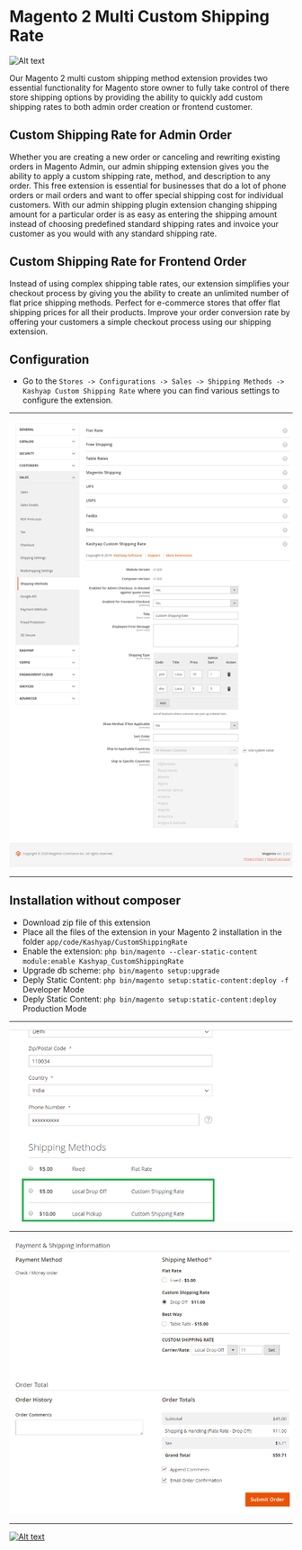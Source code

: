 # Magento 2 Multi Custom Shipping Rate
![Alt text](Custom_Shipping_Rate_for_Magento2_by_Kashyap.png?raw=true "Magento 2 Multi Custom Shipping Rate")

Our Magento 2 multi custom shipping method extension provides two essential functionality for Magento store owner to fully take control of there store shipping options by providing the ability to quickly add custom shipping rates to both admin order creation or frontend customer.

## Custom Shipping Rate for Admin Order
Whether you are creating a new order or canceling and rewriting existing orders in Magento Admin, our admin shipping extension gives you the ability to apply a custom shipping rate, method, and description to any order. This free extension is essential for businesses that do a lot of phone orders or mail orders and want to offer special shipping cost for individual customers. With our admin shipping plugin extension changing shipping amount for a particular order is as easy as entering the shipping amount instead of choosing predefined standard shipping rates and invoice your customer as you would with any standard shipping rate.

## Custom Shipping Rate for Frontend Order
Instead of using complex shipping table rates, our extension simplifies your checkout process by giving you the ability to create an unlimited number of flat price shipping methods. Perfect for e-commerce stores that offer flat shipping prices for all their products. Improve your order conversion rate by offering your customers a simple checkout process using our shipping extension.

## Configuration
* Go to the `Stores -> Configurations -> Sales -> Shipping Methods -> Kashyap Custom Shipping Rate` where you can find various settings to configure the extension.

---

![Alt text](configuration.png?raw=true "Magento 2 Multi Custom Shipping Rate")

---

## Installation without composer
* Download zip file of this extension
* Place all the files of the extension in your Magento 2 installation in the folder `app/code/Kashyap/CustomShippingRate`
* Enable the extension: `php bin/magento --clear-static-content module:enable Kashyap_CustomShippingRate`
* Upgrade db scheme: `php bin/magento setup:upgrade`
* Deply Static Content: `php bin/magento setup:static-content:deploy -f` Developer Mode
* Deply Static Content: `php bin/magento setup:static-content:deploy` Production Mode

---

![Alt text](ShippingDisplay.png?raw=true "Magento 2 Multi Custom Shipping Rate")

---

![Alt text](ShippingDisplayAdmin.png?raw=true "Magento 2 Multi Custom Shipping Rate")

---

[![Alt text](https://www.kashyapsoftware.com/pub/media/logo/stores/1/ks_logo.png "kashyapsoftware.com")](https://www.kashyapsoftware.com/)

